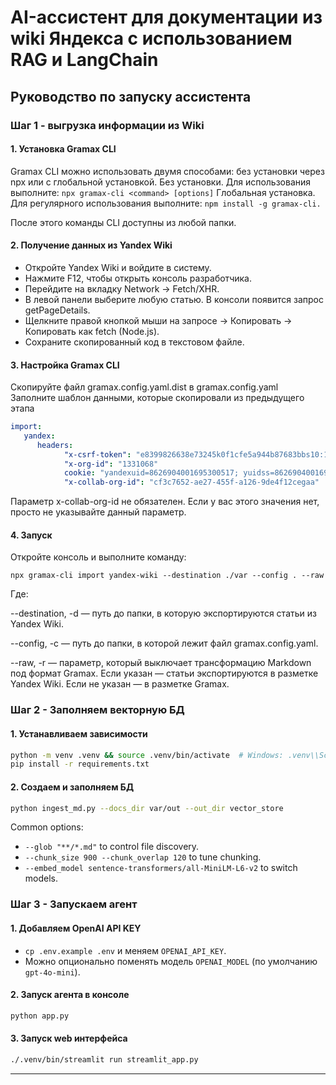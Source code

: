 # AI-ассистент для документации из wiki Яндекса с использованием RAG и LangChain

## Руководство по запуску ассистента

### Шаг 1 - выгрузка информации из Wiki

#### 1. Установка Gramax CLI

Gramax CLI можно использовать двумя способами: без установки через npx или с глобальной установкой.
Без установки. Для использования выполните: ```npx gramax-cli <command> [options]```
Глобальная установка. Для регулярного использования выполните: ```npm install -g gramax-cli.```

После этого команды CLI доступны из любой папки.

#### 2. Получение данных из Yandex Wiki
 - Откройте Yandex Wiki и войдите в систему.
 - Нажмите F12, чтобы открыть консоль разработчика.
 - Перейдите на вкладку Network → Fetch/XHR.
 - В левой панели выберите любую статью. В консоли появится запрос getPageDetails.
 - Щелкните правой кнопкой мыши на запросе → Копировать → Копировать как fetch (Node.js).
 - Сохраните скопированный код в текстовом файле.

#### 3. Настройка Gramax CLI
Скопируйте файл gramax.config.yaml.dist в gramax.config.yaml
Заполните шаблон данными, которые скопировали из предыдущего этапа

```yaml
import:
   yandex:
      headers:
            "x-csrf-token": "e8399826638e73245k0f1cfe5a944b87683bbs10:1754349881"
            "x-org-id": "1331068"
            cookie: "yandexuid=8626904001695300517; yuidss=8626904001695300517; gdpr=0; _ym_uid=1695303700525969138; yandex_login=name@name.ru;...924b99683bbb10%33878179541"
            "x-collab-org-id": "cf3c7652-ae27-455f-a126-9de4f12cegaa"
```

Параметр x-collab-org-id не обязателен. Если у вас этого значения нет, просто не указывайте данный параметр.

#### 4. Запуск
Откройте консоль и выполните команду:

```shell
npx gramax-cli import yandex-wiki --destination ./var --config . --raw
```
Где:

--destination, -d — путь до папки, в которую экспортируются статьи из Yandex Wiki.

--config, -c — путь до папки, в которой лежит файл gramax.config.yaml.

--raw, -r — параметр, который выключает трансформацию Markdown под формат Gramax. Если указан — статьи экспортируются в разметке Yandex Wiki. Если не указан — в разметке Gramax.

### Шаг 2 - Заполняем векторную БД

#### 1. Устанавливаем зависимости

   ```bash
   python -m venv .venv && source .venv/bin/activate  # Windows: .venv\\Scripts\\activate
   pip install -r requirements.txt
   ```

#### 2. Создаем и заполняем БД

   ```bash
   python ingest_md.py --docs_dir var/out --out_dir vector_store
   ```

   Common options:

   * `--glob "**/*.md"` to control file discovery.
   * `--chunk_size 900 --chunk_overlap 120` to tune chunking.
   * `--embed_model sentence-transformers/all-MiniLM-L6-v2` to switch models.

### Шаг 3 - Запускаем агент

#### 1. Добавляем OpenAI API KEY

   *  `cp .env.example .env` и меняем `OPENAI_API_KEY`.
   * Можно опционально поменять модель `OPENAI_MODEL` (по умолчанию `gpt-4o-mini`).

#### 2. Запуск агента в консоле

   ```bash
   python app.py
   ```

#### 3. Запуск web интерфейса

   ```bash
   ./.venv/bin/streamlit run streamlit_app.py
   ```
---